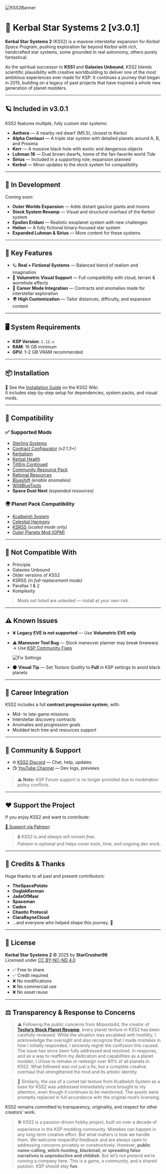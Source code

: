![KSS2Banner](https://github.com/user-attachments/assets/b3b2adaf-f4bc-4d4f-abfc-13baac337d79)
# 🌌 Kerbal Star Systems 2 \[v3.0.1]

**Kerbal Star Systems 2** (KSS2) is a massive interstellar expansion for *Kerbal Space Program*, pushing exploration far beyond Kerbol with rich, handcrafted star systems, some grounded in real astronomy, others purely fantastical.

As the spiritual successor to **KSS1** and **Galaxies Unbound**, KSS2 blends scientific plausibility with creative worldbuilding to deliver one of the most ambitious experiences ever made for KSP. It continues a journey that began in 2015, building on a legacy of past projects that have inspired a whole new generation of planet modders.

---

## 🪐 Included in v3.0.1

KSS2 features multiple, fully custom star systems:

- **Aethera** — A nearby red dwarf (M5.5), closest to Kerbol  
- **Alpha Centauri** — A triple star system with detailed planets around A, B, and Proxima  
- **Kerr** — A massive black hole with exotic and dangerous objects  
- **Luhman 16** — Dual brown dwarfs, home of the fan-favorite world *Tide*  
- **Sirius** — Included in a supporting role; expansion planned  
- **Kerbol** — Minor updates to the stock system for compatibility

---

## 🔭 In Development

Coming soon:

- **Outer Worlds Expansion** — Adds distant gas/ice giants and moons  
- **Stock System Revamp** — Visual and structural overhaul of the Kerbol system  
- **Epsilon Eridani** — Realistic exoplanet system with new challenges  
- **Helion** — A fully fictional binary-focused star system  
- **Expanded Luhman & Sirius** — More content for these systems

---

## 🚀 Key Features

- 🪐 **Real + Fictional Systems** — Balanced blend of realism and imagination  
- 🌌 **Volumetric Visual Support** — Full compatibility with cloud, terrain & wormhole effects  
- 🔁 **Career Mode Integration** — Contracts and anomalies made for interstellar exploration  
- 🌍 **High Customization** — Tailor distances, difficulty, and expansion content

---

## 🖥️ System Requirements

- **KSP Version**: `1.12.x`  
- **RAM**: 16 GB minimum  
- **GPU**: 1–2 GB VRAM recommended

---

## 📦 Installation

📖 See the [Installation Guide](https://github.com/StarCrusher96/Kerbal-Star-Systems-2/wiki/How-to-install-KSS2) on the KSS2 Wiki.  
It includes step-by-step setup for dependencies, system packs, and visual mods.

---

## 🔌 Compatibility

### ✅ Supported Mods

- [Sterling Systems](https://forum.kerbalspaceprogram.com/topic/219609)  
- [Contract Configurator](https://github.com/KSP-RO/ContractConfigurator) *(v2.1.3+)*  
- [Kerbalism](https://forum.kerbalspaceprogram.com/topic/190382)  
- [Kerbal Health](https://forum.kerbalspaceprogram.com/topic/155313)  
- [TiltEm Continued](https://spacedock.info/mod/3909/TiltEm%20Continued)  
- [Community Resource Pack](https://github.com/UmbraSpaceIndustries/CommunityResourcePack)  
- [Rational Resources](https://forum.kerbalspaceprogram.com/topic/184875)  
- [Blueshift](https://github.com/Angel-125/Blueshift) *(enable anomalies)*  
- [WildBlueTools](https://github.com/Angel-125/WildBlueTools)  
- **Space Dust Next** *(expanded resources)*

### 🌍 Planet Pack Compatibility

- [Kcalbeloh System](https://github.com/jcyuan06/Kcalbeloh-System/releases/tag/v1.1.8)  
- [Celestial Harmony](https://github.com/ProximaCentauri-star/Celestial-Harmony)  
- [KSRSS](https://github.com/KSP-RO/KSRSS) *(scaled mode only)*  
- [Outer Planets Mod (OPM)](https://github.com/Poodmund/Outer-Planets-Mod)

---

## 🚫 Not Compatible With

- Principia  
- Galaxies Unbound  
- Older versions of KSS2  
- KSRSS *(in full-replacement mode)*  
- Parallax 1 & 2  
- Komplexity

> Mods not listed are untested — install at your own risk.

---

## ⚠️ Known Issues

- ❌ **Legacy EVE is not supported** — Use **Volumetric EVE only**  
- ⚠️ **Maneuver Tool Bug** — Stock maneuver planner may break timewarp  
  → Use [KSP Community Fixes](https://github.com/KSPModdingLibs/KSPCommunityFixes)

  ![Fix Settings](https://raw.githubusercontent.com/KSPModdingLibs/KSPCommunityFixes/master/Screenshots/settings.gif)

- 🌑 **Visual Tip** — Set *Texture Quality* to **Full** in KSP settings to avoid black planets

---

## 🎯 Career Integration

KSS2 includes a full **contract progression system**, with:

- Mid- to late-game missions  
- Interstellar discovery contracts  
- Anomalies and progression goals  
- Modded tech tree and resources support

---

## 💬 Community & Support

- 🌐 [KSS2 Discord](https://discord.com/invite/8mKywDaujE) — Chat, help, updates  
- 📺 [YouTube Channel](https://www.youtube.com/channel/UCrEUo4-6hNuVxUPEKNv8EcA) — Dev logs, previews

> ⚠️ **Note:** KSP Forum support is no longer provided due to moderation policy conflicts.

---

## ❤️ Support the Project

If you enjoy KSS2 and want to contribute:

[🎁 Support via Patreon](https://www.patreon.com/c/StarCrusher96)

> 🔒 *KSS2 is and always will remain free.*  
> Patreon is optional and helps cover tools, time, and ongoing dev work.

---

## 🙏 Credits & Thanks

Huge thanks to all past and present contributors:

- **TheSpacePotato**  
- **OoglakKerman**  
- **JadeOfMaar**  
- **Spaceman**  
- **Caden**  
- **Chaotic Protocol**  
- **CiaraRayneCloud**  
- ...and everyone who helped shape this journey. 🖤

---

## 📜 License

**Kerbal Star Systems 2** © 2025 by **StarCrusher96**  
Licensed under [CC BY-NC-ND 4.0](https://creativecommons.org/licenses/by-nc-nd/4.0/)

- ✅ Free to share  
- ✅ Credit required  
- ❌ No modifications  
- ❌ No commercial use  
- ❌ No asset reuse

---

## ⚖️ Transparency & Response to Concerns

> ⚠️ Following the *public* concerns from *Mrpasta44*, the creator of [**Techo’s Stock Planet Revamp**](https://forum.kerbalspaceprogram.com/topic/219196-techos-stock-planet-revamp-v010/), every planet texture in KSS2 has been carefully reviewed.
> While the situation was escalated with hostility, I acknowledge the oversight and also recognize that I made mistakes in how I initially responded. I sincerely regret the confusion this caused. The issue has since been fully addressed and resolved.
> In response, and as a way to reaffirm my dedication and capabilities as a planet modder, I chose to remake or redesign over 90% of all planets in KSS2. What followed was not just a fix, but a complete creative overhaul that strengthened the mod and its artistic identity.

> 🔹 Similarly, the use of a comet tail texture from Kcalbeloh System as a base for KSS2 was addressed immediately once brought to my attention, even though it continues to be mentioned. The assets were promptly replaced in full accordance with the original mod’s licensing.

KSS2 remains committed to transparency, originality, and respect for other creators’ work.

> 🛠️ KSS2 is a passion-driven hobby project, built on over a decade of experience in the KSP modding community. Mistakes can happen in any long-term creative effort. But what matters is how we handle them.
> We welcome respectful feedback and are always open to addressing concerns privately or constructively. However, **public name-calling, witch-hunting, blackmail, or spreading false narratives is unproductive and childish**. But let’s not pretend we’re running a company here. This is a game, a community, and a shared passion. KSP should stay **fun**.
